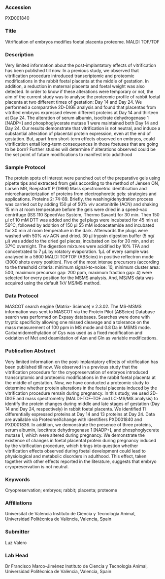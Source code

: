 ### Accession
PXD001840

### Title
Vitrification of embryos modifies foetal placenta proteome. MALDI TOF/TOF

### Description
Very limited information about the post-implantatory effects of vitrification has been published till now. In a previous study, we observed that vitrification procedure introduced transcriptomic and proteomic modifications in the rabbit foetal placenta at the middle of gestation. In addition, a reduction in maternal placenta and foetal weight was also detected. In order to know if these alterations were temporary or not, the aim of the current study was to analyse the proteomic profile of rabbit foetal placenta at two different times of gestation: Day 14 and Day 24. We performed a comparative 2D-DIGE analysis and found that placentas from vitrified embryos expressed eleven different proteins at Day 14 and thirteen at Day 24. The alteration of serum albumin, isocitrate dehydrogenase 1 [NADP+] and phosphoglycerate mutase 1 were maintained both Day 14 and Day 24. Our results demonstrate that vitrification is not neutral, and induce a substantial alteration of placental protein expression, even at the end of gestation. But, apart from short-term effects observed on embryos, could vitrification entail long-term consequences in those foetuses that are going to be born? Further studies will determine if alterations observed could be the set point of future modifications to manifest into adulthood

### Sample Protocol
The protein spots of interest were punched out of the preparative gels using pipette tips and extracted from gels according to the method of Jensen ON, Larsen MR, Roepstorff P (1998) Mass spectrometric identification and microcharacterization of proteins from electrophoretic gels: strategies and applications. Proteins 2: 74-89. Briefly, the washing/dehydration process was carried out by adding 150 μl of 50% v/v acetonitrile (ACN) and shaking 15 min at room temperature before the gels were dried in a speed-vac centrifuge (ISS 110 SpeedVac System, Thermo Savant) for 30 min. Then 150 μl of 10 mM DTT was added and the gel plugs were incubated for 45 min at 56ºC, followed by addition of 150 μl 55 mM iodoacetamide and incubated for 30 min at room temperature in the dark. Afterwards the plugs were washed with 50% v/v ACN and dried. 30 µl trypsin digestion buffer (5 ng/ μl) was added to the dried gel pieces, incubated on ice for 30 min, and at 37ºC overnight. The digestion mixtures were acidified by 10% TFA and concentrated to 7 µL by rotatory evaporation. 1µL of every sample was analysed in a 5800 MALDI TOFTOF (ABSciex) in positive reflectron mode (3000 shots every position). Five of the most intense precursors (according to the threshold criteria: minimum signal-to-noise: 10, minimum cluster area: 500, maximum precursor gap: 200 ppm, maximum fraction gap: 4) were selected for every position for the MSMS analysis. And, MS/MS data was acquired using the default 1kV MS/MS method.

### Data Protocol
MASCOT search engine (Matrix- Science) v 2.3.02. The MS-MSMS information was sent to MASCOT via the Protein Pilot (ABSciex) Database search was performed on Expasy databases. Searches were done with tryptic specificity allowing one missed cleavage and a tolerance on the mass measurement of 100 ppm in MS mode and 0.8 Da in MSMS mode. Carbamidomethylation of Cys was used as a fixed modification and oxidation of Met and deamidation of Asn and Gln as variable modifications.

### Publication Abstract
Very limited information on the post-implantatory effects of vitrification has been published till now. We observed in a previous study that the vitrification procedure for the cryopreservation of embryos introduced transcriptomic and proteomic modifications in the rabbit foetal placenta at the middle of gestation. Now, we have conducted a proteomic study to determine whether protein alterations in the foetal placenta induced by the vitrification procedure remain during pregnancy. In this study, we used 2D-DIGE and mass spectrometry (MALDI-TOF-TOF and LC-MS/MS analysis) to identify the protein changes during middle and late stages of gestation (Day 14 and Day 24, respectively) in rabbit foetal placenta. We identified 11 differentially expressed proteins at Day 14 and 13 proteins at Day 24. Data are available via ProteomeXchange with identifiers PXD001840 and PXD001836. In addition, we demonstrate the presence of three proteins, serum albumin, isocitrate dehydrogenase 1 [NADP+], and phosphoglycerate mutase 1, which were altered during pregnancy. We demonstrate the existence of changes in foetal placental protein during pregnancy induced by the vitrification procedure, which brings into question whether vitrification effects observed during foetal development could lead to physiological and metabolic disorders in adulthood. This effect, taken together with other effects reported in the literature, suggests that embryo cryopreservation is not neutral.

### Keywords
Cryopreservation; embryos; rabbit; placenta; proteome

### Affiliations
Universitat de Valencia
Instituto de Ciencia y Tecnología Animal, Universidad Politècnica de València, Valencia, Spain

### Submitter
Luz Valero

### Lab Head
Dr Francisco Marco-Jiménez
Instituto de Ciencia y Tecnología Animal, Universidad Politècnica de València, Valencia, Spain


